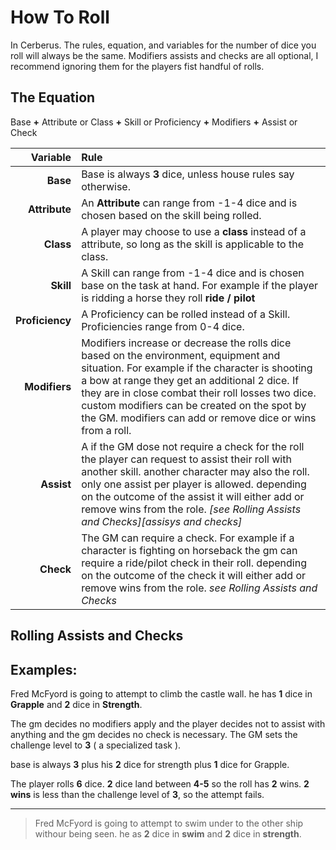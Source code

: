 How To Roll
===
  
In Cerberus. The rules, equation, and variables for the number of dice you roll will always be the same. Modifiers assists and checks are all optional, I recommend ignoring them for the players fist handful of rolls.
  
## The Equation
  
Base **+** Attribute or Class **+** Skill or Proficiency **+** Modifiers **+** Assist or Check
  
| Variable | Rule |
|---:|:---|
**Base** | Base is always **3** dice, unless house rules say otherwise.
**Attribute** | An **Attribute** can range from -1-4 dice and is chosen based on the skill being rolled.
**Class** | A player may choose to use a **class** instead of a attribute, so long as the skill is applicable to the class.
**Skill** | A Skill can range from -1-4 dice and is chosen base on the task at hand. For example if the player is ridding a horse they roll **ride / pilot**
**Proficiency** | A Proficiency can be rolled instead of a Skill. Proficiencies range from 0-4 dice. 
**Modifiers** | Modifiers increase or decrease the rolls dice based on the environment, equipment and situation. For example if the character is shooting a bow at range they get an additional 2 dice. If they are in close combat their roll losses two dice. custom modifiers can be created on the spot by the GM. modifiers can add or remove dice or wins from a roll.     
**Assist** | A if the GM dose not require a check for the roll the player can request to assist their roll with another skill. another character may also the roll. only one assist per player is allowed. depending on the outcome of the assist it will either add or remove wins from the role. _[see Rolling Assists and Checks][assisys and checks]_
**Check** | The GM can require a check. For example if a character is fighting on horseback the gm can require a ride/pilot check in their roll. depending on the outcome of the check it will either add or remove wins from the role. _see Rolling Assists and Checks_
  
[assists and checks]: #
  
##  Rolling Assists and Checks
  
  
  
  
  
##  Examples:
  
Fred McFyord is going to attempt to climb the castle wall. 
he has **1** dice in **Grapple** and **2** dice in **Strength**.
  
The gm decides no modifiers apply and  the player decides not to assist with anything and the gm decides no check is necessary. 
The GM sets the challenge level to **3** ( a specialized task ).
  
base is always **3** plus his **2** dice for strength plus **1** dice for Grapple. 
  
The player rolls **6** dice. **2** dice land between **4-5** so the roll has **2** wins.
**2 wins** is less than the challenge level of **3**, so the attempt fails.
  
---
  
> Fred McFyord is going to attempt to swim under to the other ship withour being seen. 
he as **2** dice in **swim** and **2** dice in **strength**.
  